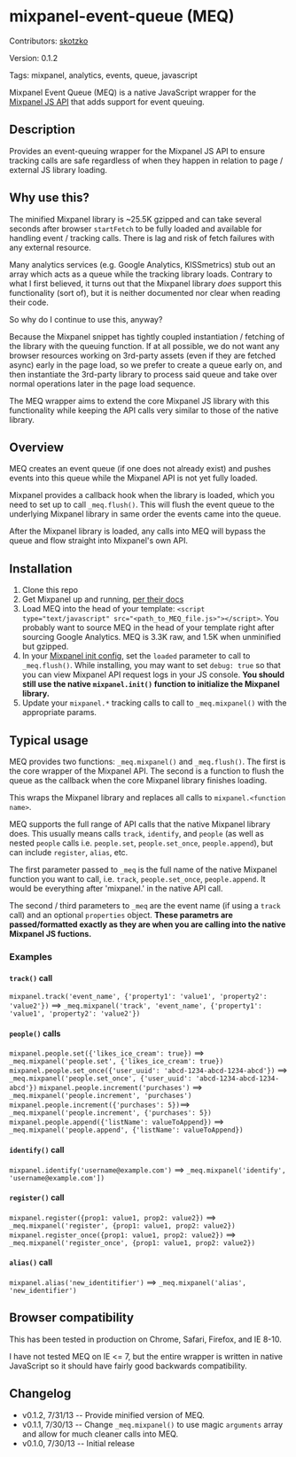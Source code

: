 mixpanel-event-queue (MEQ)
====================
Contributors: [skotzko](https://github.com/skotzko)

Version: 0.1.2

Tags: mixpanel, analytics, events, queue, javascript

Mixpanel Event Queue (MEQ) is a native JavaScript wrapper for the [Mixpanel JS API](https://mixpanel.com/docs/integration-libraries/javascript-full-api) that adds support for event queuing.

## Description
Provides an event-queuing wrapper for the Mixpanel JS API to ensure tracking calls are safe regardless of when they happen in relation to page / external JS library loading.

## Why use this?
The minified Mixpanel library is ~25.5K gzipped and can take several seconds after browser `startFetch` to be fully loaded and available for handling event / tracking calls. There is lag and risk of fetch failures with any external resource.

Many analytics services (e.g. Google Analytics, KISSmetrics) stub out an array which acts as a queue while the tracking library loads. Contrary to what I first believed, it turns out that the Mixpanel library *does* support this functionality (sort of), but it is neither documented nor clear when reading their code.

So why do I continue to use this, anyway?

Because the Mixpanel snippet has tightly coupled instantiation / fetching of the library with the queuing function. If at all possible, we do not want any browser resources working on 3rd-party assets (even if they are fetched async) early in the page load, so we prefer to create a queue early on, and then instantiate the 3rd-party library to process said queue and take over normal operations later in the page load sequence.

The MEQ wrapper aims to extend the core Mixpanel JS library with this functionality while keeping the API calls very similar to those of the native library.

## Overview
MEQ creates an event queue (if one does not already exist) and pushes events into this queue while the Mixpanel API is not yet fully loaded. 

Mixpanel provides a callback hook when the library is loaded, which you need to set up to call `_meq.flush()`. This will flush the event queue to the underlying Mixpanel library in same order the events came into the queue.

After the Mixpanel library is loaded, any calls into MEQ will bypass the queue and flow straight into Mixpanel's own API.

## Installation
1. Clone this repo
2. Get Mixpanel up and running, [per their docs](https://mixpanel.com/docs/getting-started/step-by-step-integration-tutorial)
3. Load MEQ into the head of your template: `<script type="text/javascript" src="<path_to_MEQ_file.js>"></script>`. You probably want to source MEQ in the head of your template right after sourcing Google Analytics. MEQ is 3.3K raw, and 1.5K when unminified but gzipped.
4. In your [Mixpanel init config](https://mixpanel.com/docs/integration-libraries/javascript-full-api#init), set the `loaded` parameter to call to `_meq.flush()`. While installing, you may want to set `debug: true` so that you can view Mixpanel API request logs in your JS console. **You should still use the native `mixpanel.init()` function to initialize the Mixpanel library.**
5. Update your `mixpanel.*` tracking calls to call to `_meq.mixpanel()` with the appropriate params. 


## Typical usage
MEQ provides two functions: `_meq.mixpanel()` and `_meq.flush()`. The first is the core wrapper of the Mixpanel API. The second is a function to flush the queue as the callback when the core Mixpanel library finishes loading.

This wraps the Mixpanel library and replaces all calls to `mixpanel.<function name>`.

MEQ supports the full range of API calls that the native Mixpanel library does. This usually means calls `track`, `identify`, and `people` (as well as nested `people` calls i.e. `people.set`, `people.set_once`, `people.append`), but can include `register`, `alias`, etc.

The first parameter passed to `_meq` is the full name of the native Mixpanel function you want to call, i.e. `track`, `people.set_once`, `people.append`. It would be everything after 'mixpanel.' in the native API call.

The second / third parameters to `_meq` are the event name (if using a `track` call) and an optional `properties` object. **These parametrs are passed/formatted exactly as they are when you are calling into the native Mixpanel JS fuctions.**

### Examples
#### `track()` call
`mixpanel.track('event_name', {'property1': 'value1', 'property2': 'value2'})` ==> `_meq.mixpanel('track', 'event_name', {'property1': 'value1', 'property2': 'value2'})`


#### `people()` calls
`mixpanel.people.set({'likes_ice_cream': true})` ==> `_meq.mixpanel('people.set', {'likes_ice_cream': true})`
`mixpanel.people.set_once({'user_uuid': 'abcd-1234-abcd-1234-abcd'})` ==> `_meq.mixpanel('people.set_once', {'user_uuid': 'abcd-1234-abcd-1234-abcd'})`
`mixpanel.people.increment('purchases')` ==> `_meq.mixpanel('people.increment', 'purchases')`
`mixpanel.people.increment({'purchases': 5})`==> `_meq.mixpanel('people.increment', {'purchases': 5})`
`mixpanel.people.append({'listName': valueToAppend})` ==> `_meq.mixpanel('people.append', {'listName': valueToAppend})`


#### `identify()` call
`mixpanel.identify('username@example.com')` ==> `_meq.mixpanel('identify', 'username@example.com'])`


#### `register()` call
`mixpanel.register({prop1: value1, prop2: value2})` ==> `_meq.mixpanel('register', {prop1: value1, prop2: value2})`
`mixpanel.register_once({prop1: value1, prop2: value2})` ==> `_meq.mixpanel('register_once', {prop1: value1, prop2: value2})`


#### `alias()` call
`mixpanel.alias('new_identitifier')` ==> `_meq.mixpanel('alias', 'new_identifier')`


## Browser compatibility
This has been tested in production on Chrome, Safari, Firefox, and IE 8-10.

I have not tested MEQ on IE <= 7, but the entire wrapper is written in native JavaScript so it should have fairly good backwards compatibility.

## Changelog
* v0.1.2, 7/31/13 -- Provide minified version of MEQ.
* v0.1.1, 7/30/13 -- Change `_meq.mixpanel()` to use magic `arguments` array and allow for much cleaner calls into MEQ.
* v0.1.0, 7/30/13 -- Initial release